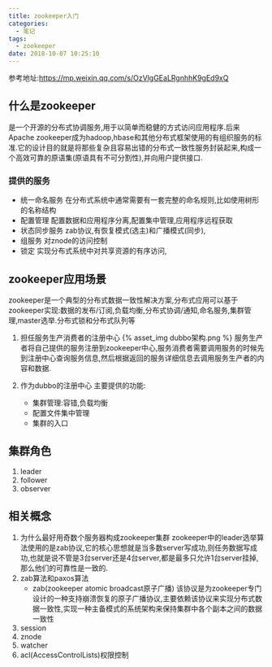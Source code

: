 ```yaml
---
title: zookeeper入门
categories:
  - 笔记
tags:
  - zookeeper
date: 2018-10-07 10:25:10
---
```

 参考地址:https://mp.weixin.qq.com/s/OzVlgGEaLRgnhhK9gEd9xQ
 <!-- more -->

## 什么是zookeeper
是一个开源的分布式协调服务,用于以简单而稳健的方式访问应用程序.后来Apache zookeeper成为hadoop,hbase和其他分布式框架使用的有组织服务的标准.它的设计目的就是将那些复杂且容易出错的分布式一致性服务封装起来,构成一个高效可靠的原语集(原语具有不可分割性),并向用户提供接口.
### 提供的服务
* 统一命名服务
在分布式系统中通常需要有一套完整的命名规则,比如使用树形的名称结构
* 配置管理 
配置数据和应用程序分离,配置集中管理,应用程序远程获取
* 状态同步服务
zab协议,有恢复模式(选主)和广播模式(同步),
* 组服务
对znode的访问控制
* 锁定
实现分布式系统中对共享资源的有序访问,

## zookeeper应用场景
zookeeper是一个典型的分布式数据一致性解决方案,分布式应用可以基于zookeeper实现:数据的发布/订阅,负载均衡,分布式协调/通知,命名服务,集群管理,master选举.分布式锁和分布式队列等
1. 担任服务生产消费者的注册中心
{% asset_img dubbo架构.png %}
服务生产者将自己提供的服务注册到zookeeper中心,服务消费者需要调用服务的时候先到注册中心查询服务信息,然后根据返回的服务详细信息去调用服务生产者的内容和数据.

2. 作为dubbo的注册中心
主要提供的功能:
	* 集群管理:容错,负载均衡
	* 配置文件集中管理
	* 集群的入口


## 集群角色
1. leader
2. follower
3. observer




## 相关概念
1. 为什么最好用奇数个服务器构成zookeeper集群
zookeeper中的leader选举算法使用的是zab协议,它的核心思想就是当多数server写成功,则任务数据写成功,也就是说不管是3台server还是4台server,都是最多只允许1台server挂掉,那么他们的可靠性是一致的.
2. zab算法和paxos算法
	* zab(zookeeper atomic broadcast原子广播)
	该协议是为zookeeper专门设计的一种支持崩溃恢复的原子广播协议,主要依赖该协议来实现分布式数据一致性,实现一种主备模式的系统架构来保持集群中各个副本之间的数据一致性
3. session
4. znode
5. watcher
6. acl(AccessControlLists)权限控制